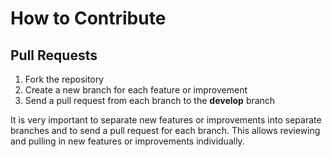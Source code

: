 # How to Contribute

## Pull Requests

1. Fork the repository
2. Create a new branch for each feature or improvement
3. Send a pull request from each branch to the **develop** branch

It is very important to separate new features or improvements into separate branches and to send a
pull request for each branch. This allows reviewing and pulling in new features or improvements individually.